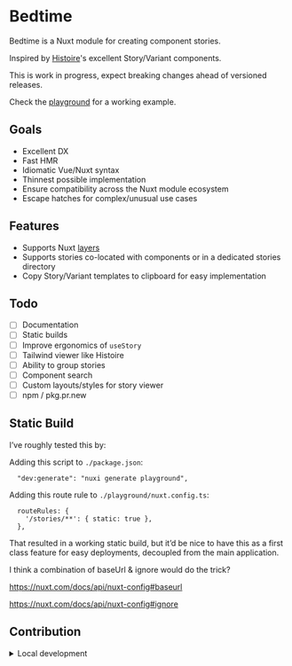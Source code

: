 <!--
Get your module up and running quickly.

Find and replace all on all files (CMD+SHIFT+F):
- Name: Bedtime
- Package name: bedtime
- Description: My new Nuxt module
-->

# Bedtime

<!-- [![npm version][npm-version-src]][npm-version-href]
[![npm downloads][npm-downloads-src]][npm-downloads-href]
[![License][license-src]][license-href]
[![Nuxt][nuxt-src]][nuxt-href] -->

Bedtime is a Nuxt module for creating component stories.

Inspired by [Histoire](https://histoire.dev/)'s excellent Story/Variant components.

This is work in progress, expect breaking changes ahead of versioned releases.

Check the [playground](https://github.com/timhanlon/bedtime/tree/dev/playground) for a working example.

<!-- - [✨ &nbsp;Release Notes](/CHANGELOG.md) -->
<!-- - [🏀 Online playground](https://stackblitz.com/github/your-org/bedtime?file=playground%2Fapp.vue) -->
<!-- - [📖 &nbsp;Documentation](https://example.com) -->

## Goals

- Excellent DX
- Fast HMR
- Idiomatic Vue/Nuxt syntax
- Thinnest possible implementation
- Ensure compatibility across the Nuxt module ecosystem
- Escape hatches for complex/unusual use cases

## Features

<!-- Highlight some of the features your module provide here -->
- Supports Nuxt [layers](https://nuxt.com/docs/getting-started/layers)
- Supports stories co-located with components or in a dedicated stories directory
- Copy Story/Variant templates to clipboard for easy implementation

## Todo

- [ ] Documentation
- [ ] Static builds
- [ ] Improve ergonomics of `useStory`
- [ ] Tailwind viewer like Histoire
- [ ] Ability to group stories
- [ ] Component search
- [ ] Custom layouts/styles for story viewer
- [ ] npm / pkg.pr.new

## Static Build

I’ve roughly tested this by:

Adding this script to `./package.json`:

```
  "dev:generate": "nuxi generate playground",
```

Adding this route rule to `./playground/nuxt.config.ts`:

```
  routeRules: {
    '/stories/**': { static: true },
  },
```

That resulted in a working static build, but it’d be nice to have this as a first class feature for easy deployments, decoupled from the main application.

I think a combination of baseUrl & ignore would do the trick?

https://nuxt.com/docs/api/nuxt-config#baseurl

https://nuxt.com/docs/api/nuxt-config#ignore

<!-- ## Quick Setup

Install the module to your Nuxt application with one command:

```bash
npx nuxi module add bedtime
```

That's it! You can now use Bedtime in your Nuxt app ✨ -->

## Contribution

<details>
  <summary>Local development</summary>
  
  ```bash
  # Install dependencies
  npm install
  
  # Generate type stubs
  npm run dev:prepare
  
  # Develop with the playground
  npm run dev
  
  # Build the playground
  npm run dev:build
  
  # Run ESLint
  npm run lint
  
  # Run Vitest
  npm run test
  npm run test:watch
  
  # Release new version
  npm run release
  ```

</details>


<!-- Badges -->
<!-- [npm-version-src]: https://img.shields.io/npm/v/bedtime/latest.svg?style=flat&colorA=020420&colorB=00DC82
[npm-version-href]: https://npmjs.com/package/bedtime

[npm-downloads-src]: https://img.shields.io/npm/dm/bedtime.svg?style=flat&colorA=020420&colorB=00DC82
[npm-downloads-href]: https://npm.chart.dev/bedtime

[license-src]: https://img.shields.io/npm/l/bedtime.svg?style=flat&colorA=020420&colorB=00DC82
[license-href]: https://npmjs.com/package/bedtime

[nuxt-src]: https://img.shields.io/badge/Nuxt-020420?logo=nuxt.js
[nuxt-href]: https://nuxt.com -->
